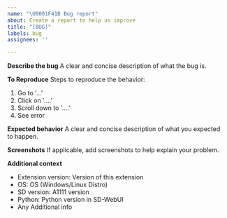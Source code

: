 ```yaml
---
name: "\U0001F41B Bug report"
about: Create a report to help us improve
title: "[BUG]"
labels: bug
assignees: ''

---
```


**Describe the bug**
A clear and concise description of what the bug is.

**To Reproduce**
Steps to reproduce the behavior:
1. Go to '...'
2. Click on '....'
3. Scroll down to '....'
4. See error

**Expected behavior**
A clear and concise description of what you expected to happen.

**Screenshots**
If applicable, add screenshots to help explain your problem.

**Additional context**
* Extension version: Version of this extension
* OS: OS (Windows/Linux Distro)
* SD version: A1111 version
* Python: Python version in SD-WebUI
* Any Additional info
